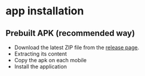 # app installation

## Prebuilt APK (recommended way)

- Download the latest ZIP file from the [release page](https://github.com/fabiopoiesi/4dm/releases). 
- Extracting its content
- Copy the apk on each mobile 
- Install the application
